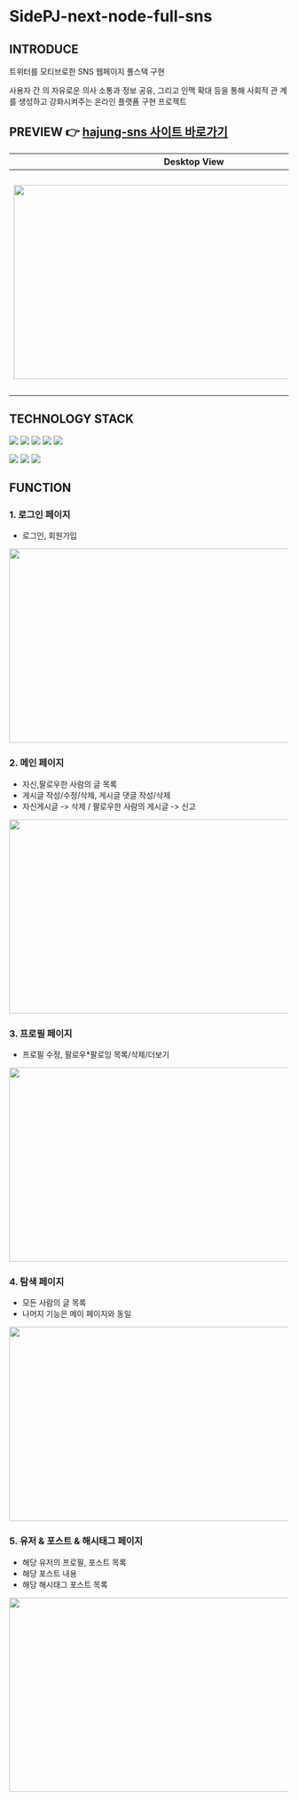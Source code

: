 # SidePJ-next-node-full-sns

## INTRODUCE
트위터를 모티브로한 SNS 웹페이지 풀스택 구현 

사용자 간 의 자유로운 의사 소통과 정보 공유, 그리고 인맥 확대 등을 통해 사회적 관 계를 생성하고 강화시켜주는 온라인 플랫폼 구현 프로젝트

## PREVIEW 👉 [hajung-sns 사이트 바로가기](http://hajungsns.com)

|Desktop View|Mobile View|
|------|---|
|<img src="https://user-images.githubusercontent.com/66300154/218266779-9a4f6b1e-b468-48a1-b9fa-7e1455f761b4.png" width="650" height="350"/>|<img src="https://user-images.githubusercontent.com/66300154/218266748-eeffad67-4f1b-4397-a662-5ca39a10a3c5.png" width="300" height="400"/>|



## TECHNOLOGY STACK
<img src="https://img.shields.io/badge/react-61DAFB?style=for-the-badge&logo=react&logoColor=black"> <img src="https://img.shields.io/badge/next.js-000000?style=for-the-badge&logo=next.js&logoColor=white"> <img src="https://img.shields.io/badge/node.js-339933?style=for-the-badge&logo=node.js&logoColor=white">  <img src="https://img.shields.io/badge/redux-saga-999999?style=for-the-badge&logo=redux-saga&logoColor=white"> <img src="https://img.shields.io/badge/Axios-5A29E4?style=for-the-badge&logo=Axios&logoColor=white"> 


<img src="https://img.shields.io/badge/mysql-4479A1?style=for-the-badge&logo=mysql&logoColor=white"> <img src="https://img.shields.io/badge/Sequelize-52B0E7?style=for-the-badge&logo=Sequelize&logoColor=white">  <img src="https://img.shields.io/badge/Amazon aws-232F3E?style=for-the-badge&logo=Amazon aws&logoColor=white">

## FUNCTION
### 1. 로그인 페이지
- 로그인, 회원가입
<img src="https://user-images.githubusercontent.com/66300154/218266008-8261315a-942f-4167-ac80-beb22edb092a.gif" width="650" height="350"/>

### 2. 메인 페이지
- 자신,팔로우한 사람의 글 목록
- 게시글 작성/수정/삭제, 게시글 댓글 작성/삭제
- 자신게시글 -> 삭제   /   팔로우한 사람의 게시글 -> 신고 
<img src="https://user-images.githubusercontent.com/66300154/218266062-5e22064b-3ab2-4109-abcc-dce3492e2231.gif" width="650" height="350"/>

### 3. 프로필 페이지
- 프로필 수정, 팔로우*팔로잉 목록/삭제/더보기
<img src="https://user-images.githubusercontent.com/66300154/218266085-319dfb47-980f-4086-98e2-263da48f3c14.gif" width="650" height="350"/>

### 4. 탐색 페이지
- 모든 사람의 글 목록
- 나머지 기능은 메이 페이지와 동일
<img src="https://user-images.githubusercontent.com/66300154/218266103-b26b37f6-dab8-4992-913c-8a0b9dc5ebcf.gif" width="650" height="350"/>

### 5. 유저 & 포스트 & 해시태그 페이지
- 해당 유저의 프로필, 포스트 목록
- 해당 포스트 내용
- 해당 해시태그 포스트 목록
<img src="https://user-images.githubusercontent.com/66300154/218266111-169dc4c9-a01d-4a21-816b-75461156182e.gif" width="650" height="350"/>


